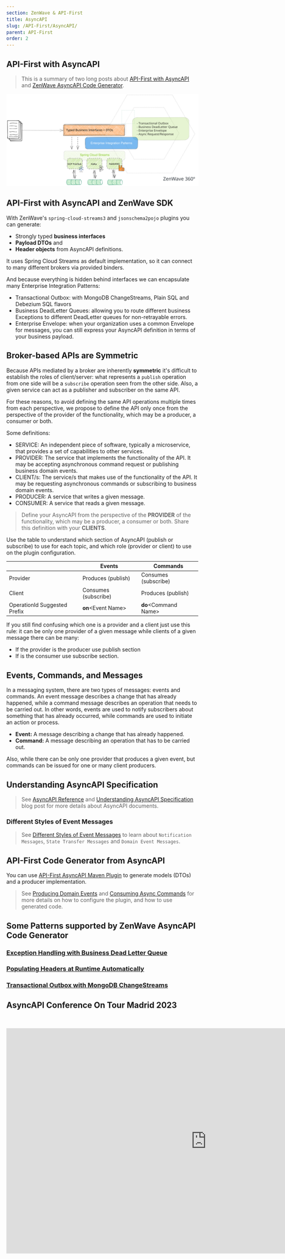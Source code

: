 ```yaml
---
section: ZenWave & API-First
title: AsyncAPI
slug: /API-First/AsyncAPI/
parent: API-First
order: 2
---
```


## API-First with AsyncAPI

> This is a summary of two long posts about [API-First with AsyncAPI](/posts/API-First-with-AsyncAPI-And-ZenWave-SDK/) and [ZenWave AsyncAPI Code Generator](/posts/ZenWave-AsyncAPI-Code-Generator/).

![AsyncAPI and Spring Cloud Streams 3](/posts/ZenWave-AsyncAPI-Code-Generator/ZenWave360-AsyncAPI-SpringCloudStreams.excalidraw.svg)

## API-First with AsyncAPI and ZenWave SDK

With ZenWave's `spring-cloud-streams3` and `jsonschema2pojo` plugins you can generate:
- Strongly typed **business interfaces**
- **Payload DTOs** and
- **Header objects** from AsyncAPI definitions.

It uses Spring Cloud Streams as default implementation, so it can connect to many different brokers via provided binders.

And because everything is hidden behind interfaces we can encapsulate many Enterprise Integration Patterns:

- Transactional Outbox: with MongoDB ChangeStreams, Plain SQL and Debezium SQL flavors
- Business DeadLetter Queues: allowing you to route different business Exceptions to different DeadLetter queues for non-retrayable errors.
- Enterprise Envelope: when your organization uses a common Envelope for messages, you can still express your AsyncAPI definition in terms of your business payload.

## Broker-based APIs are Symmetric

Because APIs mediated by a broker are inherently **symmetric** it's difficult to establish the roles of client/server: what represents a `publish` operation from one side will be a `subscribe` operation seen from the other side. Also, a given service can act as a publisher and subscriber on the same API.

For these reasons, to avoid defining the same API operations multiple times from each perspective, we propose to define the API only once from the perspective of the provider of the functionality, which may be a producer, a consumer or both.

Some definitions:

- SERVICE: An independent piece of software, typically a microservice, that provides a set of capabilities to other services.
- PROVIDER: The service that implements the functionality of the API. It may be accepting asynchronous command request or publishing business domain events.
- CLIENT/s: The service/s that makes use of the functionality of the API. It may be requesting asynchronous commands or subscribing to business domain events.
- PRODUCER: A service that writes a given message.
- CONSUMER: A service that reads a given message.

> Define your AsyncAPI from the perspective of the **PROVIDER** of the functionality, which may be a producer, a consumer or both. Share this definition with your **CLIENTS**.

Use the table to understand which section of AsyncAPI (publish or subscribe) to use for each topic, and which role (provider or client) to use on the plugin configuration.

|                              | Events                | Commands                |
|------------------------------|-----------------------|-------------------------|
| Provider                     | Produces (publish)    | Consumes (subscribe)    |
| Client                       | Consumes (subscribe)  | Produces (publish)      |
| OperationId Suggested Prefix | **on**&lt;Event Name> | **do**&lt;Command Name> |

If you still find confusing which one is a provider and a client just use this rule: it can be only one provider of a given message while clients of a given message there can be many:

- If the provider is the producer use publish section
- If is the consumer use subscribe section.

## Events, Commands, and Messages

In a messaging system, there are two types of messages: events and commands. An event message describes a change that has already happened, while a command message describes an operation that needs to be carried out. In other words, events are used to notify subscribers about something that has already occurred, while commands are used to initiate an action or process.

- **Event:** A message describing a change that has already happened.
- **Command:** A message describing an operation that has to be carried out.

Also, while there can be only one provider that produces a given event, but commands can be issued for one or many client producers.

## Understanding AsyncAPI Specification

> See [AsyncAPI Reference](https://www.asyncapi.com/docs/reference) and [Understanding AsyncAPI Specification](/posts/API-First-with-AsyncAPI-And-ZenWave-SDK/#understanding-asyncapi-definition/) blog post for more details about AsyncAPI documents.

### Different Styles of Event Messages

> See [Different Styles of Event Messages](/posts/API-First-with-AsyncAPI-And-ZenWave-SDK/#different-styles-of-event-messages/) to learn about `Notification Messages`, `State Transfer Messages` and `Domain Event Messages`.

## API-First Code Generator from AsyncAPI

You can use [API-First AsyncAPI Maven Plugin](https://www.zenwave360.io/zenwave-sdk/plugins/asyncapi-spring-cloud-streams3/#maven-plugin-configuration-api-first) to generate models (DTOs) and a producer implementation.

> See [Producing Domain Events](/docs/zenwave-sdk/producing-domain-events) and [Consuming Async Commands](/docs/zenwave-sdk/consuming-async-commands/) for more details on how to configure the plugin, and how to use generated code.

## Some Patterns supported by ZenWave AsyncAPI Code Generator

### [Exception Handling with Business Dead Letter Queue](/posts/ZenWave-AsyncAPI-Code-Generator/#exception-handling-with-business-dead-letter-queue/)

### [Populating Headers at Runtime Automatically](/posts/ZenWave-AsyncAPI-Code-Generator/#populating-headers-at-runtime-automatically/)

### [Transactional Outbox with MongoDB ChangeStreams](https://www.zenwave360.io/zenwave-sdk/plugins/asyncapi-spring-cloud-streams3/#provider-imperative-style-with-mongodb-transactional-outbox/)


## AsyncAPI Conference On Tour Madrid 2023

&nbsp;

<iframe width="1050" height="591" src="https://www.youtube.com/embed/gUsoD8RaCuw?si=KLGLktrNQqjxodg2" title="Code Generation For Enterprise Integration Patterns w/ AsyncAPI & ZenWave SDK - Ivan Garcia Sain-Aja" frameborder="0" allow="accelerometer; autoplay; clipboard-write; encrypted-media; gyroscope; picture-in-picture; web-share; fullscreen" allowfullscreen></iframe>
